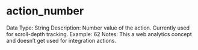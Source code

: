 # action_number

Data Type: String
Description: Number value of the action. Currently used for scroll-depth tracking.
Example: 62
Notes: This a web analytics concept and doesn’t get used for integration actions.